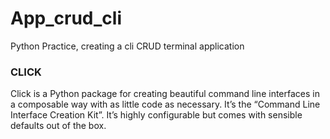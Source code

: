 # App_crud_cli
Python Practice, creating a cli CRUD terminal application

### CLICK
Click is a Python package for creating beautiful command line interfaces in a composable way with as little code as necessary.
It’s the “Command Line Interface Creation Kit”. It’s highly configurable but comes with sensible defaults out of the box.
